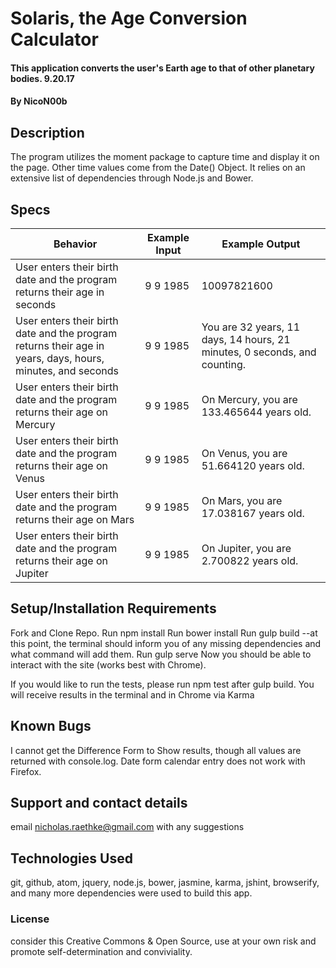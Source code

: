 # Solaris, the Age Conversion Calculator

#### This application converts the user's Earth age to that of other planetary bodies. 9.20.17

#### By NicoN00b

## Description

The program utilizes the moment package to capture time and display it on the page. Other time values come from the Date() Object.  It relies on an extensive list of dependencies through Node.js and Bower.

## Specs

| Behavior | Example Input | Example Output |
| -------- | ------------- | -------------- |
| User enters their birth date and the program returns their age in seconds |  9 9 1985 | 10097821600 |
| User enters their birth date and the program returns their age in years, days, hours, minutes, and seconds |  9 9 1985 | You are 32 years, 11 days, 14 hours, 21 minutes, 0 seconds, and counting. |
| User enters their birth date and the program returns their age on Mercury |  9 9 1985 | On Mercury, you are 133.465644 years old. |
| User enters their birth date and the program returns their age on Venus |  9 9 1985 | On Venus, you are  51.664120 years old. |
| User enters their birth date and the program returns their age on Mars |  9 9 1985 | On Mars, you are 17.038167 years old. |
| User enters their birth date and the program returns their age on Jupiter |  9 9 1985 | On Jupiter, you are 2.700822 years old. |



## Setup/Installation Requirements

Fork and Clone Repo.
Run npm install
Run bower install
Run gulp build
--at this point, the terminal should inform you of any missing dependencies and what command will add them.
Run gulp serve
Now you should be able to interact with the site (works best with Chrome).

If you would like to run the tests, please run npm test after gulp build.  You will receive results in the terminal and in Chrome via Karma

## Known Bugs

I cannot get the Difference Form to Show results, though all values are returned with console.log. Date form calendar entry does not work with Firefox.

## Support and contact details

email nicholas.raethke@gmail.com with any suggestions

## Technologies Used

git, github, atom, jquery, node.js, bower, jasmine, karma, jshint, browserify, and many more dependencies were used to build this app.

### License

consider this Creative Commons & Open Source, use at your own risk and promote self-determination and conviviality.
